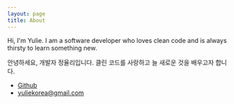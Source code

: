 ```yaml
---
layout: page
title: About
---
```


Hi, I'm Yulie. I am a software developer who loves clean code and is always thirsty to learn something new.

안녕하세요, 개발자 정율리입니다. 클린 코드를 사랑하고 늘 새로운 것을 배우고자 합니다.

* [Github](https://github.com/yuliepie)
* yuliekorea@gmail.com

